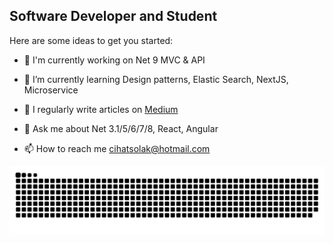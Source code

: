 ## Software Developer and Student

Here are some ideas to get you started:

* 🔭 I'm currently working on Net 9 MVC & API

* 🌱 I’m currently learning Design patterns, Elastic Search, NextJS, Microservice

* 📝 I regularly write articles on [Medium](https://cihatsolak.medium.com/)

* 💬 Ask me about Net 3.1/5/6/7/8, React, Angular

* 📫 How to reach me cihatsolak@hotmail.com

![snake svg](https://github.com/cihatsolak/cihatsolak/blob/output/github-contribution-grid-snake.svg)
